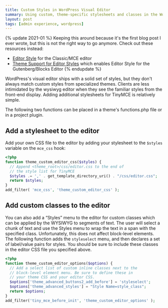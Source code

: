 ```yaml
---
title: Custom Styles in WordPress Visual Editor
summary: Using custom, theme-specific stylesheets and classes in the WordPress visual editor helps administrators understand how their content will be formatted on the frontend.
layout: post
tags: [admin experience, wordpress]
---
```


{% update 2021-01 %}
Keeping this around because it's the first blog post I ever wrote, but this is
not the right way to go anymore. Check out these resources instead:

- [Editor Style](https://codex.wordpress.org/Editor_Style) for the Classic/MCE editor
- [Theme Support for Editor Styles](https://developer.wordpress.org/block-editor/developers/themes/theme-support/#editor-styles) which enables Editor Style for the Gutenberg/Blocks Editor
{% endupdate %}

WordPress's visual editor ships with a solid set of styles, but they don't
always match custom styles from specialized themes. Clients are less intimidated
by the wysiwyg editor when they see the familiar styles from the front-end
display. Adding additional stylesheets for TinyMCE is relatively simple.

The following two functions can be placed in a theme's functions.php file or in
a project plugin.

## Add a stylesheet to the editor

Add your own CSS file to the editor by adding your stylesheet to the `$styles`
variable on the `mce_css` hook:

``` php
<?php
function theme_custom_editor_css($styles) {
  // Append <theme_root>/css/editor.css to the end of
  // the style list for TinyMCE
  $styles .= ',' . get_template_directory_uri() . "/css/editor.css";
  return $styles;
}
add_filter( 'mce_css', 'theme_custom_editor_css' );
```

## Add custom classes to the editor

You can also add a &ldquo;Styles&rdquo; menu to the editor for custom classes
which can be applied by the WYSIWYG to segments of text. The user will select a
chunk of text and use the Styles menu to wrap the text in a span with the
specified class. Unfortunately, this does not affect block-level elements. The
following function adds the <code>styleselect</code> menu, and then declares a
set of label/value pairs for styles. You should be sure to include these classes
in the editor CSS file you specified above.

``` php
<?php
function theme_custom_editor_options($options) {
  // Add a select list of custom inline classes next to the
  // block-level element menu. Be sure to define these in
  // your theme CSS and your editor CSS.
  $options['theme_advanced_buttons2_add_before'] = 'styleselect';
  $options['theme_advanced_styles'] = "Style Name=style_class";
  return $options;
}
add_filter('tiny_mce_before_init', 'theme_custom_editor_options' );
```
